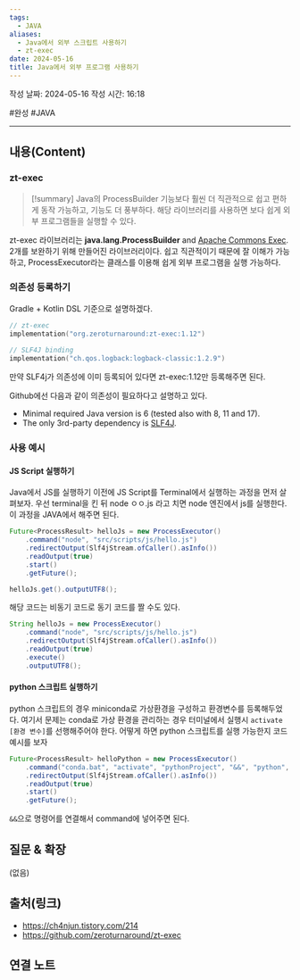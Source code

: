 ```yaml
---
tags:
  - JAVA
aliases:
  - Java에서 외부 스크립트 사용하기
  - zt-exec
date: 2024-05-16
title: Java에서 외부 프로그램 사용하기
---
```

작성 날짜: 2024-05-16
작성 시간: 16:18

#완성 #JAVA 

----
## 내용(Content)

### zt-exec

>[!summary]
>Java의 ProcessBuilder 기능보다 훨씬 더 직관적으로 쉽고 편하게 동작 가능하고, 기능도 더 풍부하다. 해당 라이브러리를 사용하면 보다 쉽게 외부 프로그램들을 실행할 수 있다.

zt-exec 라이브러리는 **java.lang.ProcessBuilder** and [Apache Commons Exec](http://commons.apache.org/proper/commons-exec/).  2개를 보완하기 위해 만들어진 라이브러리이다. 쉽고 직관적이기 때문에 잘 이해가 가능하고, ProcessExecutor라는 클래스를 이용해 쉽게 외부 프로그램을 실행 가능하다.

### 의존성 등록하기

Gradle + Kotlin DSL 기준으로 설명하겠다.

```kotlin
// zt-exec  
implementation("org.zeroturnaround:zt-exec:1.12")  
  
// SLF4J binding  
implementation("ch.qos.logback:logback-classic:1.2.9")
```

만약 SLF4j가 의존성에 이미 등록되어 있다면 zt-exec:1.12만 등록해주면 된다.

Github에선 다음과 같이 의존성이 필요하다고 설명하고 있다.

- Minimal required Java version is 6 (tested also with 8, 11 and 17).
- The only 3rd-party dependency is [SLF4J](https://www.slf4j.org/).

### 사용 예시

#### JS Script 실행하기

Java에서 JS를 실행하기 이전에 JS Script를 Terminal에서 실행하는 과정을 먼저 살펴보자.
우선 terminal을 킨 뒤 node ㅇㅇ.js 라고 치면 node 엔진에서 js를 실행한다. 이 과정을 JAVA에서 해주면 된다.

```java
Future<ProcessResult> helloJs = new ProcessExecutor()  
    .command("node", "src/scripts/js/hello.js")  
    .redirectOutput(Slf4jStream.ofCaller().asInfo())  
    .readOutput(true)  
    .start()  
    .getFuture();

helloJs.get().outputUTF8();
```

해당 코드는 비동기 코드로 동기 코드를 짤 수도 있다.

```java
String helloJs = new ProcessExecutor()  
    .command("node", "src/scripts/js/hello.js")  
    .redirectOutput(Slf4jStream.ofCaller().asInfo())  
    .readOutput(true)  
    .execute() 
    .outputUTF8();
```


#### python 스크립트 실행하기

python 스크립트의 경우 miniconda로 가상환경을 구성하고 환경변수를 등록해두었다. 여기서 문제는 conda로 가상 환경을 관리하는 경우 터미널에서 실행시 `activate [환경 변수]`를 선행해주어야 한다. 어떻게 하면 python 스크립트를 실행 가능한지 코드 예시를 보자

```java
Future<ProcessResult> helloPython = new ProcessExecutor()  
    .command("conda.bat", "activate", "pythonProject", "&&", "python", "src/scripts/python/hello.py")  
    .redirectOutput(Slf4jStream.ofCaller().asInfo())  
    .readOutput(true)  
    .start()  
    .getFuture();
```

`&&`으로 명령어를 연결해서 command에 넣어주면 된다.
## 질문 & 확장

(없음)

## 출처(링크)

- https://ch4njun.tistory.com/214
- https://github.com/zeroturnaround/zt-exec
## 연결 노트



